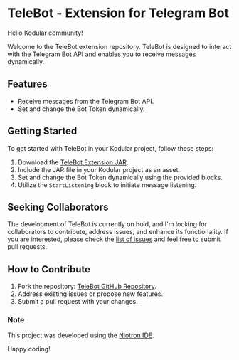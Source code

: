 # TeleBot - Extension for Telegram Bot

Hello Kodular community!

Welcome to the TeleBot extension repository. TeleBot is designed to interact with the Telegram Bot API and enables you to receive messages dynamically.

## Features

- Receive messages from the Telegram Bot API.
- Set and change the Bot Token dynamically.

## Getting Started

To get started with TeleBot in your Kodular project, follow these steps:

1. Download the [TeleBot Extension JAR](https://github.com/rasitechchannel/TelebotExtension/raw/main/TelebotExtension.jar).
2. Include the JAR file in your Kodular project as an asset.
3. Set and change the Bot Token dynamically using the provided blocks.
4. Utilize the `StartListening` block to initiate message listening.

## Seeking Collaborators

The development of TeleBot is currently on hold, and I'm looking for collaborators to contribute, address issues, and enhance its functionality. If you are interested, please check the [list of issues](https://github.com/rasitechchannel/TelebotExtension/issues) and feel free to submit pull requests.

## How to Contribute

1. Fork the repository: [TeleBot GitHub Repository](https://github.com/rasitechchannel/TelebotExtension).
2. Address existing issues or propose new features.
3. Submit a pull request with your changes.

### Note

This project was developed using the [Niotron IDE](https://ide.niotron.com/).

Happy coding!
